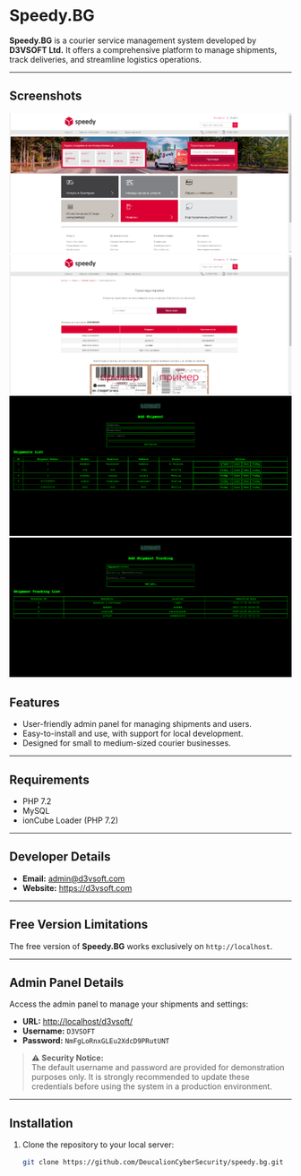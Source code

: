 # Speedy.BG

**Speedy.BG** is a courier service management system developed by **D3VSOFT Ltd.** It offers a comprehensive platform to manage shipments, track deliveries, and streamline logistics operations.

---

## Screenshots
![Speedy.BG - Index](public/assets/images/readme/index.png)
![Speedy.BG - Track Shipment](public/assets/images/readme/track-shipment.png)
![D3VSOFT - Index](public/assets/images/readme/d3vsoft/index.png)
![D3VSOFT - Tracking](public/assets/images/readme/d3vsoft/tracking.png)

## Features
- User-friendly admin panel for managing shipments and users.
- Easy-to-install and use, with support for local development.
- Designed for small to medium-sized courier businesses.

---

## Requirements
- PHP 7.2
- MySQL
- ionCube Loader (PHP 7.2)

---

## Developer Details
- **Email:** admin@d3vsoft.com
- **Website:** https://d3vsoft.com

---

## Free Version Limitations
The free version of **Speedy.BG** works exclusively on `http://localhost`.

---

## Admin Panel Details
Access the admin panel to manage your shipments and settings:

- **URL:** [http://localhost/d3vsoft/](http://localhost/d3vsoft/)
- **Username:** `D3VSOFT`
- **Password:** `NmFgLoRnxGLEu2XdcD9PRutUNT`

> **⚠️ Security Notice:**  
> The default username and password are provided for demonstration purposes only. It is strongly recommended to update these credentials before using the system in a production environment.

---

## Installation
1. Clone the repository to your local server:
   ```bash
   git clone https://github.com/DeucalionCyberSecurity/speedy.bg.git

